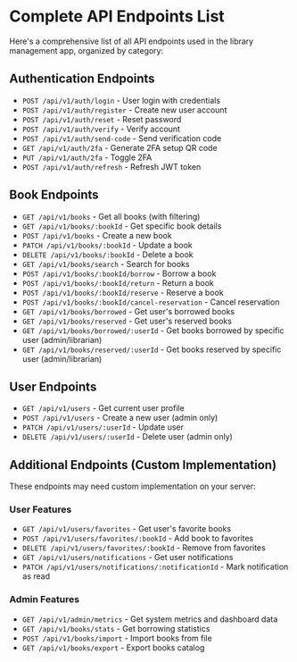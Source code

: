 # Complete API Endpoints List

Here's a comprehensive list of all API endpoints used in the library management app, organized by category:

## Authentication Endpoints

- `POST /api/v1/auth/login` - User login with credentials
- `POST /api/v1/auth/register` - Create new user account
- `POST /api/v1/auth/reset` - Reset password
- `POST /api/v1/auth/verify` - Verify account
- `POST /api/v1/auth/send-code` - Send verification code
- `GET /api/v1/auth/2fa` - Generate 2FA setup QR code
- `PUT /api/v1/auth/2fa` - Toggle 2FA
- `POST /api/v1/auth/refresh` - Refresh JWT token

## Book Endpoints

- `GET /api/v1/books` - Get all books (with filtering)
- `GET /api/v1/books/:bookId` - Get specific book details
- `POST /api/v1/books` - Create a new book
- `PATCH /api/v1/books/:bookId` - Update a book
- `DELETE /api/v1/books/:bookId` - Delete a book
- `GET /api/v1/books/search` - Search for books
- `POST /api/v1/books/:bookId/borrow` - Borrow a book
- `POST /api/v1/books/:bookId/return` - Return a book
- `POST /api/v1/books/:bookId/reserve` - Reserve a book
- `POST /api/v1/books/:bookId/cancel-reservation` - Cancel reservation
- `GET /api/v1/books/borrowed` - Get user's borrowed books
- `GET /api/v1/books/reserved` - Get user's reserved books
- `GET /api/v1/books/borrowed/:userId` - Get books borrowed by specific user (admin/librarian)
- `GET /api/v1/books/reserved/:userId` - Get books reserved by specific user (admin/librarian)

## User Endpoints

- `GET /api/v1/users` - Get current user profile
- `POST /api/v1/users` - Create a new user (admin only)
- `PATCH /api/v1/users/:userId` - Update user
- `DELETE /api/v1/users/:userId` - Delete user (admin only)

## Additional Endpoints (Custom Implementation)

These endpoints may need custom implementation on your server:

### User Features

- `GET /api/v1/users/favorites` - Get user's favorite books
- `POST /api/v1/users/favorites/:bookId` - Add book to favorites
- `DELETE /api/v1/users/favorites/:bookId` - Remove from favorites
- `GET /api/v1/users/notifications` - Get user notifications
- `PATCH /api/v1/users/notifications/:notificationId` - Mark notification as read

### Admin Features

- `GET /api/v1/admin/metrics` - Get system metrics and dashboard data
- `GET /api/v1/books/stats` - Get borrowing statistics
- `POST /api/v1/books/import` - Import books from file
- `GET /api/v1/books/export` - Export books catalog
